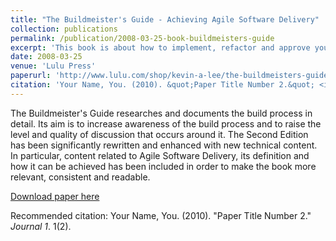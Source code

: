 ```yaml
---
title: "The Buildmeister's Guide - Achieving Agile Software Delivery"
collection: publications
permalink: /publication/2008-03-25-book-buildmeisters-guide
excerpt: 'This book is about how to implement, refactor and approve your build process.'
date: 2008-03-25
venue: 'Lulu Press'
paperurl: 'http://www.lulu.com/shop/kevin-a-lee/the-buildmeisters-guide-achieving-agile-software-delivery/paperback/product-2586734.html'
citation: 'Your Name, You. (2010). &quot;Paper Title Number 2.&quot; <i>Journal 1</i>. 1(2).'
---
```

The Buildmeister's Guide researches and documents the build process in detail. Its aim is to increase awareness of the build process and to raise the level and quality of discussion that occurs around it.
The Second Edition has been significantly rewritten and enhanced with new technical content. In particular, content related to Agile Software Delivery, its definition and how it can be achieved has been included in order to make the book more relevant, consistent and readable.

[Download paper here](http://academicpages.github.io/files/paper2.pdf)

Recommended citation: Your Name, You. (2010). "Paper Title Number 2." <i>Journal 1</i>. 1(2).
